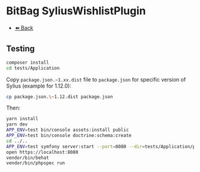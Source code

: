 # BitBag SyliusWishlistPlugin

- [⬅️ Back](../README.md#overview)

## Testing

```bash
composer install
cd tests/Application
```

Copy `package.json.~1.xx.dist` file to `package.json` for specific version of Sylius (example for 1.12.0):
```bash
cp package.json.\~1.12.dist package.json
```

Then:

```bash
yarn install
yarn dev
APP_ENV=test bin/console assets:install public
APP_ENV=test bin/console doctrine:schema:create
cd ../..
APP_ENV=test symfony server:start --port=8080 --dir=tests/Application/public --daemon
open https://localhost:8080
vendor/bin/behat
vendor/bin/phpspec run
```